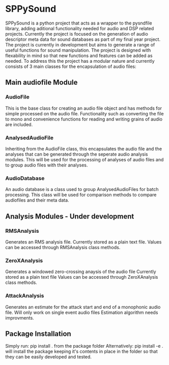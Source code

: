 # SPPySound

SPPySound is a python project that acts as a wrapper to the pysndfile library, adding aditional functionality needed for audio and DSP related projects.
Currently the project is focused on the generation of audio descriptor meta data for sound databases as part of my final year project. 
The project is currently in development but aims to generate a range of useful functions for sound manipulation.
The project is designed with flexability in mind so that new functions and features can be added as needed.
To address this the project has a modular nature and currently consists of 3 main classes for the encapsulation of audio files:

## Main audiofile Module

### AudioFile

This is the base class for creating an audio file object and has methods for simple processed on the audio file.
Functionality such as converting the file to mono and convenience functions for reading and writing grains of audio are included.

### AnalysedAudioFile

Inheriting from the AudioFile class, this encapsulates the audio file and the analyses that can be generated through the seperate audio analysis modules.
This will be used for the processing of analyses of audio files and to group audio files with their analyses.

### AudioDatabase

An audio database is a class used to group AnalysedAudioFiles for batch processing. 
This class will be used for comparison methods to compare audiofiles and their meta data.

## Analysis Modules - Under development

### RMSAnalysis
Generates an RMS analysis file.
Currently stored as a plain text file. 
Values can be accessed through RMSAnalysis class methods.

### ZeroXAnalysis
Generates a windowed zero-crossing anaysis of the audio file
Currently stored as a plain text file
Values can be accessed through ZeroXAnalysis class methods.

### AttackAnalysis
Generates an estimate for the attack start and end of a monophonic audio file.
Will only work on single event audio files
Estimation algorithm needs improvments.

## Package Installation
Simply run:
pip install .
from the package folder
Alternatively:
pip install -e .
will install the package keeping it's contents in place in the folder so that they can be easily developed and tested.
